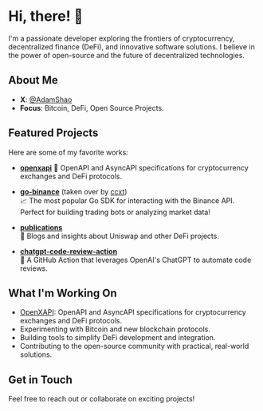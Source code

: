 # Hi, there! 👋

I'm a passionate developer exploring the frontiers of cryptocurrency, decentralized finance (DeFi), and innovative software solutions. I believe in the power of open-source and the future of decentralized technologies.

## About Me
- **X**: [@AdamShao](https://x.com/AdamShao)
- **Focus**: Bitcoin, DeFi, Open Source Projects.

## Featured Projects
Here are some of my favorite works:

- **[openxapi](https://github.com/openxapi/openxapi)**
  🔗 OpenAPI and AsyncAPI specifications for cryptocurrency exchanges and DeFi protocols.

- **[go-binance](https://github.com/adshao/go-binance)**  (taken over by [ccxt](https://github.com/ccxt/go-binance))  
  📈 The most popular Go SDK for interacting with the Binance API. Perfect for building trading bots or analyzing market data!

- **[publications](https://github.com/adshao/publications)**  
  📝 Blogs and insights about Uniswap and other DeFi projects.

- **[chatgpt-code-review-action](https://github.com/adshao/chatgpt-code-review-action)**  
  🤖 A GitHub Action that leverages OpenAI's ChatGPT to automate code reviews.  

## What I'm Working On
- [OpenXAPI](https://github.com/openxapi/openxapi): OpenAPI and AsyncAPI specifications for cryptocurrency exchanges and DeFi protocols.
- Experimenting with Bitcoin and new blockchain protocols.
- Building tools to simplify DeFi development and integration.
- Contributing to the open-source community with practical, real-world solutions.

## Get in Touch

Feel free to reach out or collaborate on exciting projects!  
